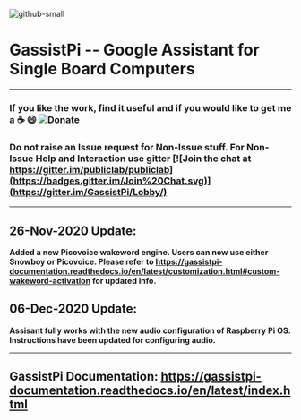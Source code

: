 ![github-small](https://user-images.githubusercontent.com/18142081/100752126-32b76b80-340e-11eb-9cf1-2c7355cd4523.png)

# GassistPi -- Google Assistant for Single Board Computers    
*******************************************************************************************************************************
### **If you like the work, find it useful and if you would like to get me a :coffee: :smile:** [![Donate](https://img.shields.io/badge/Donate-PayPal-green.svg)](https://www.paypal.com/cgi-bin/webscr?cmd=_s-xclick&hosted_button_id=7GH3YDCHZ36QN)

### Do not raise an Issue request for Non-Issue stuff. For Non-Issue Help and Interaction use gitter [![Join the chat at https://gitter.im/publiclab/publiclab](https://badges.gitter.im/Join%20Chat.svg)](https://gitter.im/GassistPi/Lobby/)  

*******************************************************************************************************************************

## 26-Nov-2020 Update:
**Added a new Picovoice wakeword engine. Users can now use either Snowboy or Picovoice. Please refer to https://gassistpi-documentation.readthedocs.io/en/latest/customization.html#custom-wakeword-activation for updated info.**   

## 06-Dec-2020 Update:    
**Assisant fully works with the new audio configuration of Raspberry Pi OS.  Instructions have been updated for configuring audio.**                   

*******************************************************************************************************************************

## GassistPi Documentation: https://gassistpi-documentation.readthedocs.io/en/latest/index.html
